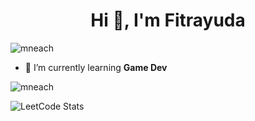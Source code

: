 <h1 align="center">Hi 👋, I'm Fitrayuda</h1>
<p align="left"> <img src="https://komarev.com/ghpvc/?username=mneach&label=Profile%20views&color=0e75b6&style=flat" alt="mneach" /> </p>

-   🌱 I’m currently learning **Game Dev**

<p><img align="center" src="https://github-readme-streak-stats.herokuapp.com/?user=mneach&" alt="mneach" /></p>

![LeetCode Stats](https://leetcard.jacoblin.cool/fitrayuda?theme=dark&font=JetBrains%20Mono&ext=heatmap)
